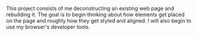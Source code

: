 This project consists of me deconstructing an existing web page and rebuilding it. The goal is to begin thinking about how elements get placed on the page and roughly how they get styled and aligned. I will also begin to use my browser's developer tools.